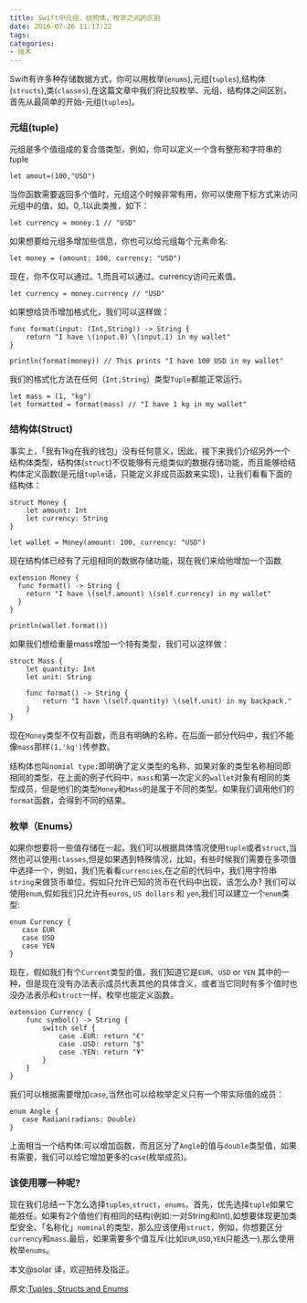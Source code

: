 ```yaml
---
title: Swift中元组，结构体，枚举之间的区别
date: 2016-07-26 11:17:22
tags:
categories:
- 技术
---
```


Swift有许多种存储数据方式，你可以用枚举(`enums`),元组(`tuples`),结构体(`structs`),类(`classes`),在这篇文章中我们将比较枚举、元组、结构体之间区别，首先从最简单的开始-元组(`tuples`)。

### 元组(tuple)

元组是多个值组成的复合值类型，例如，你可以定义一个含有整形和字符串的tuple

```
let amout=(100,"USD")
```

当你函数需要返回多个值时，元组这个时候非常有用，你可以使用下标方式来访问元组中的值，如。0,.1以此类推，如下：

```
let currency = money.1 // "USD"
```

如果想要给元组多增加些信息，你也可以给元组每个元素命名:

```
let money = (amount: 100, currency: "USD")
```

现在，你不仅可以通过。1,而且可以通过。currency访问元素值。

```
let currency = money.currency // "USD"
```

如果想给货币增加格式化，我们可以这样做：

```
func format(input: (Int,String)) -> String {
    return "I have \(input.0) \(input.1) in my wallet"
}
```

```
println(format(money)) // This prints "I have 100 USD in my wallet"
```

我们的格式化方法在任何（`Int,String`）类型`Tuple`都能正常运行。

```
let mass = (1, "kg")
let formatted = format(mass) // "I have 1 kg in my wallet"
```

### 结构体(Struct)

事实上，「我有1kg在我的钱包」没有任何意义，因此，接下来我们介绍另外一个结构体类型，结构体(`struct`)不仅能够有元组类似的数据存储功能，而且能够给结构体定义函数(是元组`tuple`话，只能定义非成员函数来实现)，让我们看看下面的结构体：

```
struct Money {
    let amount: Int
    let currency: String
}

let wallet = Money(amount: 100, currency: "USD")
```

现在结构体已经有了元组相同的数据存储功能，现在我们来给他增加一个函数

```
extension Money {
  func format() -> String {
    return "I have \(self.amount) \(self.currency) in my wallet"
  }
}

println(wallet.format())
```

如果我们想给重量mass增加一个特有类型，我们可以这样做：

```
struct Mass {
    let quantity: Int
    let unit: String

    func format() -> String {
        return "I have \(self.quantity) \(self.unit) in my backpack."
    }
}
```

现在`Money`类型不仅有函数，而且有明确的名称，在后面一部分代码中，我们不能像`mass`那样`(1,'kg')`传参数。

结构体也叫`nomial type:`即明确了定义类型的名称，如果对象的类型名称相同即相同的类型，在上面的例子代码中，`mass`和第一次定义的`wallet`对象有相同的类型成员，但是他们的类型`Money`和`Mass`的是属于不同的类型。如果我们调用他们的`format`函数，会得到不同的结果。

### 枚举（Enums）

如果你想要将一些值存储在一起，我们可以根据具体情况使用`tuple`或者`struct`,当然也可以使用`classes`,但是如果遇到特殊情况，比如，有些时候我们需要在多项值中选择一个，例如，我们先看看`currencies`,在之前的代码中，我们用字符串`string`来做货币单位，假如只允许已知的货币在代码中出现，该怎么办? 我们可以使用`enum`,假如我们只允许有`euros`, `US dollars` 和 `yen`,我们可以建立一个`enum`类型:

```
enum Currency {
   case EUR
   case USD
   case YEN
}
```

现在，假如我们有个`Current`类型的值，我们知道它是`EUR`、`USD` or `YEN` 其中的一种，但是现在没有办法表示成员代表其他的具体含义，或者当它同时有多个值时也没办法表示和`struct`一样，枚举也能定义函数。

```
extension Currency {
    func symbol() -> String {
        switch self {
            case .EUR: return "€"
            case .USD: return "$"
            case .YEN: return "¥"
        }
    }
}
```

我们可以根据需要增加`case`,当然也可以给枚举定义只有一个带实际值的成员：

```
enum Angle {
   case Radian(radians: Double)
}
```

上面相当一个结构体:可以增加函数，而且区分了`Angle`的值与`double`类型值，如果有需要，我们可以给它增加更多的`case`(枚举成员)。

### 该使用哪一种呢?

现在我们总结一下怎么选择`tuples`,`struct`，`enums`。首先，优先选择`tuple`如果它能胜任。如果有2个值他们有相同的结构(例如:一对String和Int),如想要体现更加类型安全、「名称化」`nominal`的类型，那么应该使用`struct`，例如，你想要区分`currency`和`mass`.最后，如果需要多个值互斥(比如`EUR`,`USD`,`YEN`只能选一),那么使用枚举`enums`。

本文@solar 译，欢迎拍砖及指正。

原文:[Tuples, Structs and Enums](http://chris.eidhof.nl/posts/tuples-structs-enums.html)